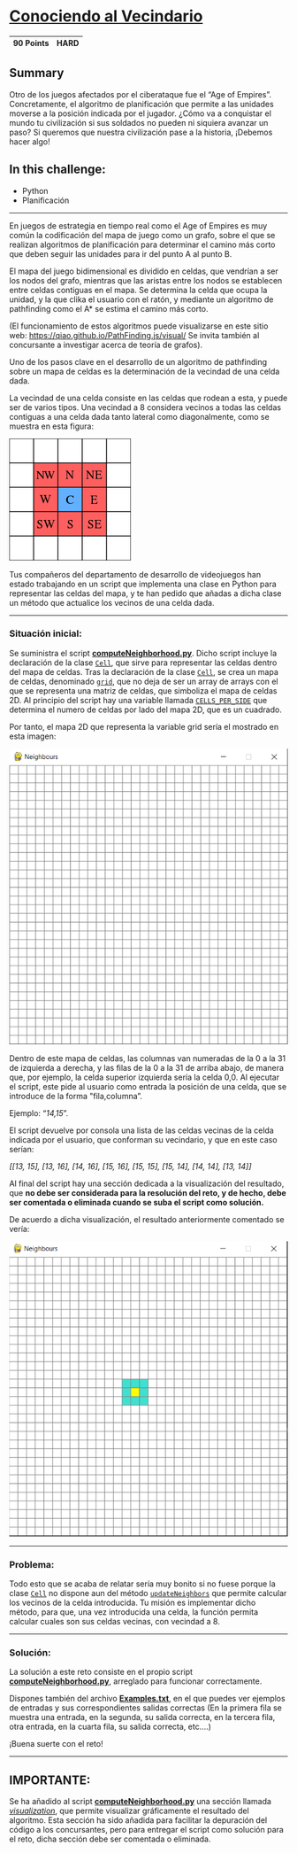 # **[Conociendo al Vecindario](https://immune.hackrocks.com/challenges/start/conociendo-al-vecindario)**

| 90 Points | HARD |
|-----------|------|

## Summary
Otro de los juegos afectados por el ciberataque fue el “Age of Empires”. Concretamente, el algoritmo de planificación que permite a las unidades moverse a la posición indicada por el jugador. ¿Cómo va a conquistar el mundo tu civilización si sus soldados no pueden ni siquiera avanzar un paso? Si queremos que nuestra civilización pase a la historia, ¡Debemos hacer algo!

## In this challenge:
- Python
- Planificación

---

En juegos de estrategia en tiempo real como el Age of Empires es muy común la codificación del mapa de juego como un grafo, sobre el que se realizan algoritmos de planificación para determinar el camino más corto que deben seguir las unidades para ir del punto A al punto B.

El mapa del juego bidimensional es dividido en celdas, que vendrían a ser los nodos del grafo, mientras que las aristas entre los nodos se establecen entre celdas contiguas en el mapa. Se determina la celda que ocupa la unidad, y la que clika el usuario con el ratón, y mediante un algoritmo de pathfinding como el A* se estima el camino más corto.

(El funcionamiento de estos algoritmos puede visualizarse en este sitio web: https://qiao.github.io/PathFinding.js/visual/ Se invita también al concursante a investigar acerca de teoría de grafos).

Uno de los pasos clave en el desarrollo de un algoritmo de pathfinding sobre un mapa de celdas es la determinación de la vecindad de una celda dada.

La vecindad de una celda consiste en las celdas que rodean a esta, y puede ser de varios tipos. Una vecindad a 8 considera vecinos a todas las celdas contiguas a una celda dada tanto lateral como diagonalmente, como se muestra en esta figura:

![Vecinos de una celda](images/cell-neighbors.png)

Tus compañeros del departamento de desarrollo de videojuegos han estado trabajando en un script que implementa una clase en Python para representar las celdas del mapa, y te han pedido que añadas a dicha clase un método que actualice los vecinos de una celda dada.

---

### **Situación inicial:**
Se suministra el script **[computeNeighborhood.py](computeNeighborhood.py)**. Dicho script incluye la declaración de la clase [`Cell`](computeNeighborhood.py#L7), que sirve para representar las celdas dentro del mapa de celdas. Tras la declaración de la clase [`Cell`](computeNeighborhood.py#L8), se crea un mapa de celdas, denominado [`grid`](computeNeighborhood.py#L18), que no deja de ser un array de arrays con el que se representa una matriz de celdas, que simboliza el mapa de celdas 2D. Al principio del script hay una variable llamada [`CELLS_PER_SIDE`](computeNeighborhood.py#L3) que determina el numero de celdas por lado del mapa 2D, que es un cuadrado.

Por tanto, el mapa 2D que representa la variable grid sería el mostrado en esta imagen:

![Window produced by the script](images/neighbors-window.png)

Dentro de este mapa de celdas, las columnas van numeradas de la 0 a la 31 de izquierda a derecha, y las filas de la 0 a la 31 de arriba abajo, de manera que, por ejemplo, la celda superior izquierda sería la celda 0,0.
Al ejecutar el script, este pide al usuario como entrada la posición de una celda, que se introduce de la forma "fila,columna”.

Ejemplo: “_14,15_”.

El script devuelve por consola una lista de las celdas vecinas de la celda indicada por el usuario, que conforman su vecindario, y que en este caso serían:

_[[13, 15], [13, 16], [14, 16], [15, 16], [15, 15], [15, 14], [14, 14], [13, 14]]_


Al final del script hay una sección dedicada a la visualización del resultado, que **no debe ser considerada para la resolución del reto, y de hecho, debe ser comentada o eliminada cuando se suba el script como solución.**

De acuerdo a dicha visualización, el resultado anteriormente comentado se vería:

![Window produced by the script when the code is fixed](images/neighbors-window-highlighted.png)

---

### **Problema:**
Todo esto que se acaba de relatar sería muy bonito si no fuese porque la clase [`Cell`](computeNeighborhood.py#L7) no dispone aun del método [`updateNeighbors`](computeNeighborhood.py#L14) que permite calcular los vecinos de la celda introducida. Tu misión es implementar dicho método, para que, una vez introducida una celda, la función permita calcular cuales son sus celdas vecinas, con vecindad a 8.

---

### **Solución:**
La solución a este reto consiste en el propio script **[computeNeighborhood.py](computeNeighborhood.py)**, arreglado para funcionar correctamente.

Dispones también del archivo **[Examples.txt](Examples.txt)**, en el que puedes ver ejemplos de entradas y sus correspondientes salidas correctas (En la primera fila se muestra una entrada, en la segunda, su salida correcta, en la tercera fila, otra entrada, en la cuarta fila, su salida correcta, etc.…)

¡Buena suerte con el reto!

---

## **IMPORTANTE:**
Se ha añadido al script **[computeNeighborhood.py](computeNeighborhood.py)** una sección llamada _[visualization](computeNeighborhood.py#L40)_, que permite visualizar gráficamente el resultado del algoritmo. Esta sección ha sido añadida para facilitar la depuración del código a los concursantes, pero para entregar el script como solución para el reto, dicha sección debe ser comentada o eliminada.